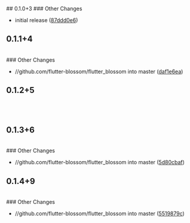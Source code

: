 <br/>
## 0.1.0+3
### Other Changes

* initial release ([87ddd0e6](https://github.com/flutter-blossom/flutter_blossom/commit/87ddd0e655b1a6d8d32079461cf7cc0ae5ac6384))<br/>
## 0.1.1+4
<br/>
### Other Changes

* //github.com/flutter-blossom/flutter_blossom into master ([daf1e6ea](https://github.com/flutter-blossom/flutter_blossom/commit/daf1e6ea0eeafd6eea0c1707d98fe8316b969e80))<br/>
## 0.1.2+5
<br/><br/>
## 0.1.3+6
<br/>
### Other Changes

* //github.com/flutter-blossom/flutter_blossom into master ([5d80cbaf](https://github.com/flutter-blossom/flutter_blossom/commit/5d80cbaf27d87149658d255a16c5a5a5b70e43b4))<br/>
## 0.1.4+9
<br/>
### Other Changes

* //github.com/flutter-blossom/flutter_blossom into master ([5519879c](https://github.com/flutter-blossom/flutter_blossom/commit/5519879c7020496514c726b0b18d6451639c7073))